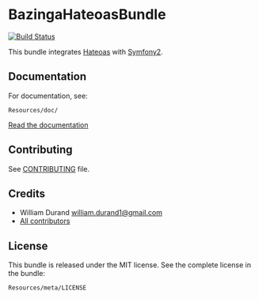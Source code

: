 BazingaHateoasBundle
====================

[![Build Status](https://secure.travis-ci.org/willdurand/BazingaHateoasBundle.png)](http://travis-ci.org/willdurand/BazingaHateoasBundle)

This bundle integrates [Hateoas](http://github.com/willdurand/Hateoas) with
[Symfony2](http://symfony.com).


Documentation
-------------

For documentation, see:

    Resources/doc/

[Read the documentation](https://github.com/willdurand/BazingaHateoasBundle/blob/master/Resources/doc/index.md)


Contributing
------------

See
[CONTRIBUTING](https://github.com/willdurand/BazingaHateoasBundle/blob/master/CONTRIBUTING.md)
file.


Credits
-------

* William Durand <william.durand1@gmail.com>
* [All contributors](https://github.com/willdurand/BazingaHateoasBundle/contributors)


License
-------

This bundle is released under the MIT license. See the complete license in the
bundle:

    Resources/meta/LICENSE
